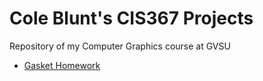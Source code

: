 # Cole Blunt's CIS367 Projects
Repository of my Computer Graphics course at GVSU
- [Gasket Homework](https://bluntcole.github.io/CIS367/libraries/gasket1-blunt.html)

